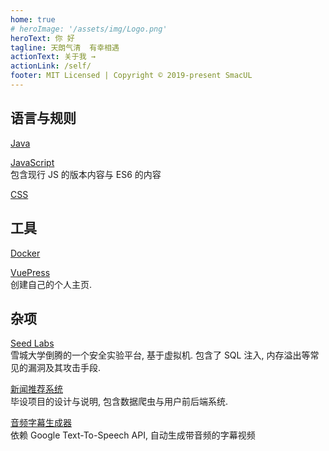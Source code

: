 ```yaml
---
home: true
# heroImage: '/assets/img/Logo.png'
heroText: 你 好
tagline: 天朗气清  有幸相遇
actionText: 关于我 →
actionLink: /self/
footer: MIT Licensed | Copyright © 2019-present SmacUL
---
```


<!-- ## 万恶之源 -->
<!-- [数据结构与算法](/basic/datastructure/) -->

<!-- [计算机网络](/basic/network/) -->

## 语言与规则
[Java](/lang/java)

[JavaScript](/lang/js)   
包含现行 JS 的版本内容与 ES6 的内容
<!-- - [Python](./lang/python) -->

[CSS](/lang/css)

## 工具
<!-- [MySQL](/tool/mysql)  
    包含 SQL 的相关内容.    -->

<!-- - [Webpack](./tool/webpack/文档阅读)  -->
<!-- [Git](/tool/git/Git)   
    包含 Git 与 GitHub.    -->

<!-- [Maven](/tool/maven/Maven)   -->

[Docker](/tool/docker)

<!-- [Kubernetes](/tool/kubernetes) -->

<!-- [Spring](/tool/spring)   -->

<!-- [MyBatis](/tool/mybatis/MyBatis)   -->

<!-- [Linux](/tool/linux) -->

<!-- - [Hibernate](./tool/hibernate/Hibernate) -->
<!-- [Vue CLI](/tool/vuecli)   -->

[VuePress](/tool/vuepress)    
    创建自己的个人主页. 

<!-- ## 阅读 -->

<!-- [瞬间之美 -- Web 界面设计如何让用户动心](/read/瞬间之美)  
    [美] Robert Hoekmon, Jr.  -->

<!-- [test](/read/test) -->


## 杂项

[Seed Labs](/log/seed_labs)   
    雪城大学倒腾的一个安全实验平台, 基于虚拟机. 包含了 SQL 注入, 内存溢出等常见的漏洞及其攻击手段. 

[新闻推荐系统](/log/news_recommend)  
    毕设项目的设计与说明, 包含数据爬虫与用户前后端系统.

[音频字幕生成器](/log/script_with_voice)   
    依赖 Google Text-To-Speech API, 自动生成带音频的字幕视频

<!-- [那些年用过的 Python 操作](/log/python_operation)  
    那些年的 Python 操作 -->